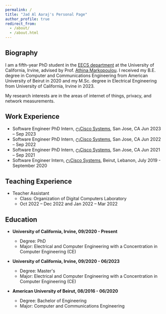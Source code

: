 ```yaml
---
permalink: /
title: "Jad Al Aaraj's Personal Page"
author_profile: true
redirect_from: 
  - /about/
  - /about.html
---
```


Biography
------
I am a fifth-year PhD student in the [EECS department](https://engineering.uci.edu/dept/eecs) at the University of California, Irvine, advised by Prof. [Athina Markopoulou](https://athinagroup.eng.uci.edu/athina/). I received my B.E. degree in Computer and Communications Engineering from American University of Beirut in 2020 and my M.Sc. degree in Electrical Engineering from University of California, Irvine in 2023.

My research interests are in the areas of internet of things, privacy, and network measurements. 

Work Experience
------
* Software Engineer PhD Intern, <img src="//logotyp.us/file/cisco.svg" alt="Cisco" style="width: 1em; vertical-align: middle;"/><a href="//logotyp.us/logo/cisco">Cisco Systems</a>, San Jose, CA Jun 2023 – Sep 2023
* Software Engineer PhD Intern, <img src="//logotyp.us/file/cisco.svg" alt="Cisco" style="width: 1em; vertical-align: middle;"/><a href="//logotyp.us/logo/cisco">Cisco Systems</a>, San Jose, CA Jun 2022 – Sep 2022
* Software Engineer PhD Intern, <img src="//logotyp.us/file/cisco.svg" alt="Cisco" style="width: 1em; vertical-align: middle;"/><a href="//logotyp.us/logo/cisco">Cisco Systems</a>, San Jose, CA Jun 2021 – Sep 2021
* Software Engineer Intern, <img src="//logotyp.us/file/cisco.svg" alt="Cisco" style="width: 1em; vertical-align: middle;"/><a href="//logotyp.us/logo/cisco">Cisco Systems</a>, Beirut, Lebanon, July 2019 - September 2020

Teaching Experience
------
* Teacher Assistant
  * Class: Organization of Digital Computers Laboratory
  * Oct 2022 – Dec 2022 and Jan 2022 – Mar 2022

Education
------

* **University of California, Irvine, 09/2020 - Present**
  * Degree: PhD
  * Major: Electrical and Computer Engineering with a Concentration in Computer Engineering (CE)
  <!-- * GPA: 4.0/4.0 -->

* **University of California, Irvine, 09/2020 - 06/2023**
  * Degree: Master's
  * Major: Electrical and Computer Engineering with a Concentration in Computer Engineering (CE)
  <!-- * GPA: 3.71/4.0 -->

* **American University of Beirut, 08/2016 - 06/2020**
  * Degree: Bachelor of Engineering
  * Major: Computer and Communications Engineering
  <!-- * GPA: 93/100 -->